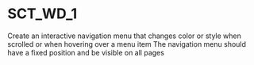 # SCT_WD_1
Create an interactive navigation menu that changes color or style when scrolled or when hovering over a menu item
The navigation menu should have a fixed position and be visible on all pages
